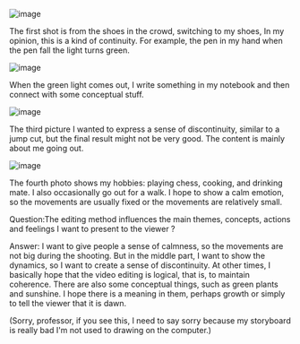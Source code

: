 ![image](https://github.com/user-attachments/assets/201a6e0e-e47f-4325-9513-2097feb6c519)

The first shot is from the shoes in the crowd, switching to my shoes, In my opinion, this is a kind of continuity. For example, the pen in my hand when the pen fall the light turns green.

![image](https://github.com/user-attachments/assets/b7919596-aa6e-4d4a-90ba-448f4bfaa5b4)

When the green light comes out, I write something in my notebook and then connect with some conceptual stuff.

![image](https://github.com/user-attachments/assets/5b6cd667-aa65-4242-8763-85a2074fd722)

The third picture I wanted to express a sense of discontinuity, similar to a jump cut, but the final result might not be very good. The content is mainly about me going out.

![image](https://github.com/user-attachments/assets/69270626-cb47-46ea-a08a-5a75d58f7fa9)

The fourth photo shows my hobbies: playing chess, cooking, and drinking mate. I also occasionally go out for a walk. I hope to show a calm emotion, so the movements are usually fixed or the movements are relatively small.

Question:The editing method influences the main themes, concepts, actions and feelings I want to present to the viewer ?

Answer: I want to give people a sense of calmness, so the movements are not big during the shooting. But in the middle part, I want to show the dynamics, so I want to create a sense of discontinuity. At other times, I basically hope that the video editing is logical, that is, to maintain coherence. There are also some conceptual things, such as green plants and sunshine. I hope there is a meaning in them, perhaps growth or simply to tell the viewer that it is dawn.

(Sorry, professor, if you see this, I need to say sorry because my storyboard is really bad I'm not used to drawing on the computer.)